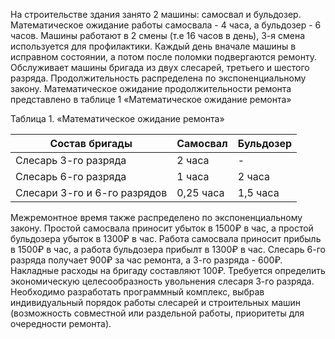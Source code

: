 На строительстве здания занято 2 машины: самосвал и бульдозер. Математическое ожидание работы самосвала - 4 часа, а бульдозер - 6 часов. Машины работают в 2 смены (т.е 16 часов в день), 3-я смена используется для профилактики. Каждый день вначале машины в исправном состоянии, а потом после поломки подвергаются ремонту. Обслуживает машины бригада из двух слесарей, третьего и шестого разряда.
Продолжительность распределена по экспоненциальному закону. Математическое ожидание продолжительности ремонта представлено в таблице 1 «Математическое ожидание ремонта»

Таблица 1. «Математическое ожидание ремонта»

|Состав бригады| Самосвал| Бульдозер
|------------------------|----------------|---------------
|Слесарь 3-го разряда|2 часа|-       
|Слесарь 6-го разряда|1 часа| 2 часа
|Слесари 3-го и 6-го разрядов| 0,25 часа| 1,5 часа

Межремонтное время также распределено по экспоненциальному закону.
Простой самосвала приносит убыток в 1500₽ в час, а простой бульдозера убыток в 1300₽ в час.
Работа самосвала приносит прибыль в 1500₽ в час, а работа бульдозера прибылт в 1300₽ в час.
Слесарь 6-го разряда получает 900₽ за час ремонта, а 3-го разряда - 600₽. Накладные расходы на бригаду составляют 100₽. 
Требуется определить экономическую целесообразность увольнения слесаря 3-го разряда. Необходимо разработать программный комплекс, выбрав индивидуальный порядок работы слесарей и строительных машин (возможность совместной или раздельной работы, приоритеты для очередности ремонта).
